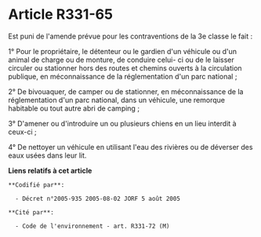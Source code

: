 # Article R331-65

Est puni de l'amende prévue pour les contraventions de la 3e classe le fait :

1° Pour le propriétaire, le détenteur ou le gardien d'un véhicule ou d'un animal de charge ou de monture, de conduire celui-
ci ou de le laisser circuler ou stationner hors des routes et chemins ouverts à la circulation publique, en méconnaissance de
la réglementation d'un parc national ;

2° De bivouaquer, de camper ou de stationner, en méconnaissance de la réglementation d'un parc national, dans un véhicule,
une remorque habitable ou tout autre abri de camping ;

3° D'amener ou d'introduire un ou plusieurs chiens en un lieu interdit à ceux-ci ;

4° De nettoyer un véhicule en utilisant l'eau des rivières ou de déverser des eaux usées dans leur lit.

**Liens relatifs à cet article**

	**Codifié par**:

	  - Décret n°2005-935 2005-08-02 JORF 5 août 2005

	**Cité par**:

	  - Code de l'environnement - art. R331-72 (M)
